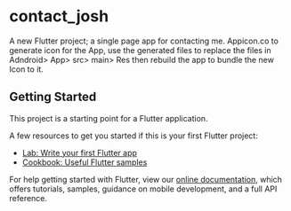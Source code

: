 # contact_josh

A new Flutter project; a single page app for contacting me.
Appicon.co to generate icon for the App, use the generated files to replace the files in Adndroid> App> src> main> Res then rebuild the app to bundle the new Icon to it.

## Getting Started

This project is a starting point for a Flutter application.

A few resources to get you started if this is your first Flutter project:

- [Lab: Write your first Flutter app](https://flutter.dev/docs/get-started/codelab)
- [Cookbook: Useful Flutter samples](https://flutter.dev/docs/cookbook)

For help getting started with Flutter, view our
[online documentation](https://flutter.dev/docs), which offers tutorials,
samples, guidance on mobile development, and a full API reference.
